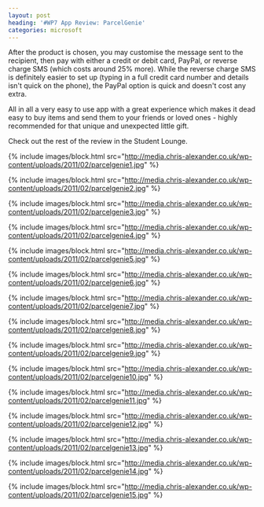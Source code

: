 ```yaml
---
layout: post
heading: '#WP7 App Review: ParcelGenie'
categories: microsoft
---
```



After the product is chosen, you may customise the message sent to the recipient, then pay with either a credit or debit card, PayPal, or reverse charge SMS (which costs around 25% more). While the reverse charge SMS is definitely easier to set up (typing in a full credit card number and details isn't quick on the phone), the PayPal option is quick and doesn't cost any extra.

All in all a very easy to use app with a great experience which makes it dead easy to buy items and send them to your friends or loved ones - highly recommended for that unique and unexpected little gift.

Check out the rest of the review in the Student Lounge.

{% include images/block.html src="http://media.chris-alexander.co.uk/wp-content/uploads/2011/02/parcelgenie1.jpg" %}

{% include images/block.html src="http://media.chris-alexander.co.uk/wp-content/uploads/2011/02/parcelgenie2.jpg" %}

{% include images/block.html src="http://media.chris-alexander.co.uk/wp-content/uploads/2011/02/parcelgenie3.jpg" %}

{% include images/block.html src="http://media.chris-alexander.co.uk/wp-content/uploads/2011/02/parcelgenie4.jpg" %}

{% include images/block.html src="http://media.chris-alexander.co.uk/wp-content/uploads/2011/02/parcelgenie5.jpg" %}

{% include images/block.html src="http://media.chris-alexander.co.uk/wp-content/uploads/2011/02/parcelgenie6.jpg" %}

{% include images/block.html src="http://media.chris-alexander.co.uk/wp-content/uploads/2011/02/parcelgenie7.jpg" %}

{% include images/block.html src="http://media.chris-alexander.co.uk/wp-content/uploads/2011/02/parcelgenie8.jpg" %}

{% include images/block.html src="http://media.chris-alexander.co.uk/wp-content/uploads/2011/02/parcelgenie9.jpg" %}

{% include images/block.html src="http://media.chris-alexander.co.uk/wp-content/uploads/2011/02/parcelgenie10.jpg" %}

{% include images/block.html src="http://media.chris-alexander.co.uk/wp-content/uploads/2011/02/parcelgenie11.jpg" %}

{% include images/block.html src="http://media.chris-alexander.co.uk/wp-content/uploads/2011/02/parcelgenie12.jpg" %}

{% include images/block.html src="http://media.chris-alexander.co.uk/wp-content/uploads/2011/02/parcelgenie13.jpg" %}

{% include images/block.html src="http://media.chris-alexander.co.uk/wp-content/uploads/2011/02/parcelgenie14.jpg" %}

{% include images/block.html src="http://media.chris-alexander.co.uk/wp-content/uploads/2011/02/parcelgenie15.jpg" %}